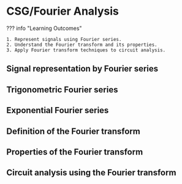# CSG/Fourier Analysis

??? info "Learning Outcomes"

    1. Represent signals using Fourier series.
    2. Understand the Fourier transform and its properties.
    3. Apply Fourier transform techniques to circuit analysis.

## Signal representation by Fourier series

## Trigonometric Fourier series

## Exponential Fourier series

## Definition of the Fourier transform

## Properties of the Fourier transform

## Circuit analysis using the Fourier transform
